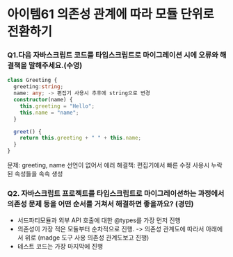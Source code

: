 # 아이템61 의존성 관계에 따라 모듈 단위로 전환하기

### Q1.다음 자바스크립트 코드를 타입스크립트로 마이그레이션 시에 오류와 해결책을 말해주세요.(수영)

```ts
class Greeting {
  greeting:string;
  name: any; -> 편집기 사용시 추후에 string으로 변경
  constructor(name) {
    this.greeting = "Hello";
    this.name = "name";
  }

  greet() {
    return this.greeting + " " + this.name;
  }
}
```

문제: greeting, name 선언이 없어서 에러
해결책: 편집기에서 빠른 수정 사용시 누락된 속성들을 속속 생성

### Q2. 자바스크립트 프로젝트를 타입스크립트로 마이그레이션하는 과정에서 의존성 문제 등을 어떤 순서를 거쳐서 해결하면 좋을까요? (경민)
- 서드파티모듈과 외부 API 호출에 대한 @types를 가장 먼저 진행
- 의존성이 가장 적은 모듈부터 순차적으로 진행. -> 의존성 관계도에 따라서 아래에서 위로 (madge 도구 사용 의존성 관계도보고 진행) 
- 테스트 코드는 가장 마지막에 진행
